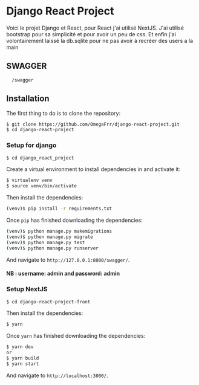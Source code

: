 
# Django React Project 

Voici le projet Django et React, pour React j'ai utilisé NextJS.
J'ai utilisé bootstrap pour sa simplicité et pour avoir un peu de css.
Et enfin j'ai volontairement laissé la db.sqlite pour ne pas avoir à recréer des users a la main




## SWAGGER

```http
  /swagger
```



## Installation
The first thing to do is to clone the repository:

```sh
$ git clone https://github.com/OmegaFrr/django-react-project.git
$ cd django-react-project
```

### Setup for django

```sh
$ cd django_react_project
```

Create a virtual environment to install dependencies in and activate it:

```sh
$ virtualenv venv
$ source venv/bin/activate
```

Then install the dependencies:

```sh
(venv)$ pip install -r requirements.txt
```

Once `pip` has finished downloading the dependencies:
```sh
(venv)$ python manage.py makemigrations
(venv)$ python manage.py migrate
(venv)$ python manage.py test
(venv)$ python manage.py runserver
```
And navigate to `http://127.0.0.1:8000/swagger/`.

#### NB : username: admin and password: admin

### Setup NextJS

```sh
$ cd django-react-project-front
```

Then install the dependencies:

```sh
$ yarn
```

Once `yarn` has finished downloading the dependencies:
```sh
$ yarn dev
or
$ yarn build
$ yarn start
```
And navigate to `http://localhost:3000/`.
